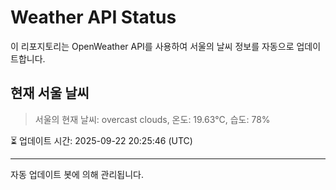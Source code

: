 
# Weather API Status

이 리포지토리는 OpenWeather API를 사용하여 서울의 날씨 정보를 자동으로 업데이트합니다.

## 현재 서울 날씨
> 서울의 현재 날씨: overcast clouds, 온도: 19.63°C, 습도: 78%

⏳ 업데이트 시간: 2025-09-22 20:25:46 (UTC)

---
자동 업데이트 봇에 의해 관리됩니다.
